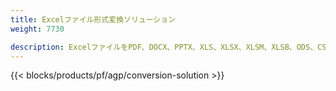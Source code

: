 ```yaml
---
title: Excelファイル形式変換ソリューション 
weight: 7730

description: ExcelファイルをPDF、DOCX、PPTX、XLS、XLSX、XLSM、XLSB、ODS、CSV、TSV、HTML、JPG、BMP、PNG、SVG、TIFF、XPS、MHTML、およびMarkdownに変換します。
---
```

{{< blocks/products/pf/agp/conversion-solution >}} 
